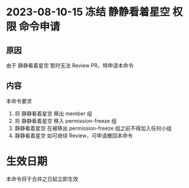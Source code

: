# 2023-08-10-15 冻结 静静看着星空 权限 命令申请

## 原因
由于 静静看着星空 暂时无法 Review PR，特申请本命令

## 内容
本命令要求
1. 将 静静看着星空 移出 member 组
2. 将 静静看着星空 移入 permission-freeze 组
3. 静静看着星空 在被移出 permission-freeze 组之前不得加入任何小组
4. 静静看着星空 如可继续 Review，可申请撤回本命令

# 生效日期

本命令将于合并之日起立即生效
